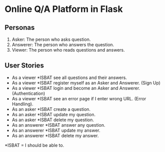 
# Online Q/A Platform in Flask

## Personas

1. Asker: The person who asks question.
2. Answerer: The person who answers the question.
3. Viewer: The person who reads questions and answers.

## User Stories

* As a viewer *ISBAT see all questions and their answers.
* As a viewer *ISBAT register myself as an Asker and Answerer. (Sign Up)
* As a viewer *ISBAT login and become an Asker and Answerer. (Authentication)
* As a viewer *ISBAT see an error page if I enter wrong URL. (Error Handling).
* As an asker *ISBAT create a question.
* As an asker *ISBAT update my question.
* As an asker *ISBAT delete my question.
* As an answerer *ISBAT answer any question.
* As an answerer *ISBAT update my answer.
* As an answerer *ISBAT delete my answer.

*ISBAT = I should be able to.
  